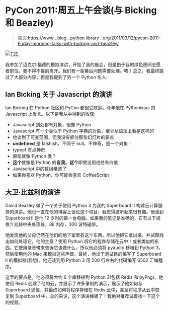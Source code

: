 # PyCon 2011:周五上午会谈(与 Bicking 和 Beazley)

> 原文:[https://www . blog . python library . org/2011/03/12/pycon-2011-Friday-morning-talks-with-bicking-and-beazley/](https://www.blog.pythonlibrary.org/2011/03/12/pycon-2011-friday-morning-talks-with-bicking-and-beazley/)

[![](../Images/404a7b432bc1cc0abd29b26f7d7351fc.png)T2】](http://us.pycon.org)

我参加了迈克尔·福德的模拟演讲，开始了我的晨会，但是由于我的绿色房间志愿者职位，我不得不提前离开。我们有一些幕后问题需要处理。唉！总之，我最终跳过了大部分内容，但是我提到了另一个 Python 名人:

## Ian Bicking 关于 Javascript 的演讲

Ian Bicking 在 Python 社区和 PyCon 都很受欢迎。今年他在 Pythonistas 的 Javascript 上发言。以下是我从中得到的收获:

*   Javascript 到处都有对象，很像 Python
*   Javascript 有一个类似于 Python 字典的对象，至少从语法上看是这样的
*   他谈到了可变范围，但我没有抓住那张幻灯片的要点
*   **undefined** 是 falshish，不同于 null，不神奇，是一个对象！
*   typeof 有点神奇
*   原型就像 Python 类？
*   **这个**就像是 Python 的**自我**。**这个**即使没用也总有价值
*   Javascript 中的数组糟透了
*   如果你喜欢 Python，你可能会喜欢 CoffeeScript

## 大卫·比兹利的演讲

David Beazley 做了一个关于使用 Python 3 为我的 Superboard II 构建云计算服务的演讲。他也一直在他的博客上谈论这个项目，我觉得这听起来很有趣。他谈到 Superboard II 是他 12 岁时的第一台电脑。如果我的笔记是准确的，它有以下规格:1 兆赫中央处理器，8k 内存，300 波特磁带。

他发现他的父母仍然在他们的地下室里有这个东西，所以他把它拿出来，并试图找出如何处理它。他的主意？使用 Python 将它的程序存储在云中！或者类似的东西。它使用录音带来告诉它该做什么，所以他必须将 pyaudio 移植到 Python 3，然后使用他的 Mac 来模拟这些声音。最终，他出于测试目的编写了 Superboard II 的模拟器(我想)。他还谈到用 Python 3 用 500 行左右的代码编写 6502 汇编程序。

这里的要点是，他必须将大约 6 个库移植到 Python 3(包括 Redis 和 pyPng)。他使用 Redis 创建了他的云，并展示了许多录制的演示，展示了他如何与 Superboard 通信，并最终如何将程序存储在 Redis 云中，甚至将程序从云中恢复到 Superboard 中。总的来说，这个演讲棒极了！我绝对推荐试着找一下这个的视频。